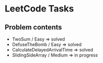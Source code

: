 # LeetCode Tasks
## Problem contents
- TwoSum / Easy => solved
- DefuseTheBomb / Easy => solved
- CalculateDelayedArrivalTime => solved
- SlidingSideArray / Medium => in progress
